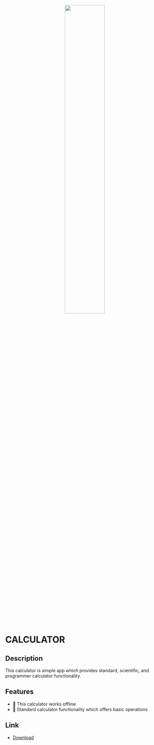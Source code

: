 <p align="center">
  <img src="calculator.jpg" width="50%"/>
  <br>
</p>

# CALCULATOR

## Description

This calculator is simple app which provides standard, scientific, and programmer calculator functionality.

## Features
- 🔌 This calculator works offline
- 🔢 Standard calculator functionality which offers basic operations

## Link
- [Download](https://github.com/)